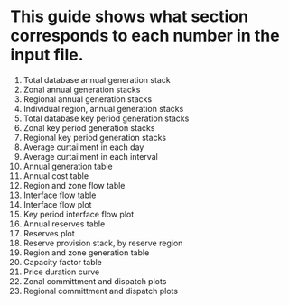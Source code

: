 # This guide shows what section corresponds to each number in the input file. 

1. Total database annual generation stack
2. Zonal annual generation stacks
3. Regional annual generation stacks
4. Individual region, annual generation stacks
5. Total database key period generation stacks
6. Zonal key period generation stacks
7. Regional key period generation stacks
8. Average curtailment in each day
9. Average curtailment in each interval
10. Annual generation table
11. Annual cost table
12. Region and zone flow table
13. Interface flow table
14. Interface flow plot
15. Key period interface flow plot
16. Annual reserves table
17. Reserves plot
18. Reserve provision stack, by reserve region
19. Region and zone generation table
20. Capacity factor table
21. Price duration curve
22. Zonal committment and dispatch plots
23. Regional committment and dispatch plots
